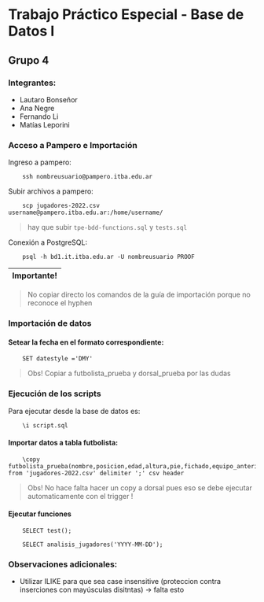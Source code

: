 # Trabajo Práctico Especial - Base de Datos I
## Grupo 4
### Integrantes:
* Lautaro Bonseñor
* Ana Negre
* Fernando Li
* Matías Leporini

### Acceso a Pampero e Importación

Ingreso a pampero:

```
    ssh nombreusuario@pampero.itba.edu.ar
```

Subir archivos a pampero:

```
    scp jugadores-2022.csv username@pampero.itba.edu.ar:/home/username/
```
> hay que subir ```tpe-bdd-functions.sql``` y ```tests.sql```

Conexión a PostgreSQL:

```
    psql -h bd1.it.itba.edu.ar -U nombreusuario PROOF
```


| Importante! |
|-------------|
> No copiar directo los comandos de la guía de importación porque no reconoce el hyphen

### Importación de datos

#### Setear la fecha en el formato correspondiente:

``` 
    SET datestyle ='DMY'
```

> Obs! Copiar a futbolista_prueba y dorsal_prueba por las dudas

### Ejecución de los scripts

Para ejecutar desde la base de datos es:

```
    \i script.sql
```

#### Importar datos a tabla futbolista:

```
    \copy futbolista_prueba(nombre,posicion,edad,altura,pie,fichado,equipo_anterior,valor,equipo) from 'jugadores-2022.csv' delimiter ';' csv header
```


> Obs! No hace falta hacer un copy a dorsal pues eso se debe ejecutar automaticamente con el trigger !


#### Ejecutar funciones

```
    SELECT test();
```

```
    SELECT analisis_jugadores('YYYY-MM-DD');
```

### Observaciones adicionales:

* Utilizar ILIKE para que sea case insensitive (proteccion contra inserciones con mayúsculas disitntas) -> falta esto
